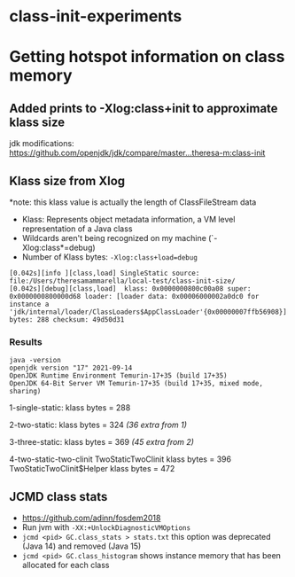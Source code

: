 # class-init-experiments

# Getting hotspot information on class memory

## Added prints to -Xlog:class+init to approximate klass size
jdk modifications: https://github.com/openjdk/jdk/compare/master...theresa-m:class-init


## Klass size from Xlog
*note: this klass value is actually the length of ClassFileStream data
- Klass: Represents object metadata information, a VM level representation of a Java class
- Wildcards aren't being recognized on my machine (`-Xlog:class*=debug)
- Number of Klass bytes: `-Xlog:class+load=debug`

```
[0.042s][info ][class,load] SingleStatic source: file:/Users/theresamammarella/local-test/class-init-size/
[0.042s][debug][class,load]  klass: 0x0000000800c00a08 super: 0x0000000800000d68 loader: [loader data: 0x00006000002a0dc0 for instance a 'jdk/internal/loader/ClassLoaders$AppClassLoader'{0x00000007ffb56908}] bytes: 288 checksum: 49d50d31

```
### Results

```
java -version
openjdk version "17" 2021-09-14
OpenJDK Runtime Environment Temurin-17+35 (build 17+35)
OpenJDK 64-Bit Server VM Temurin-17+35 (build 17+35, mixed mode, sharing)
```

1-single-static: klass bytes = 288

2-two-static: klass bytes = 324 _(36 extra from 1)_

3-three-static: klass bytes = 369 _(45 extra from 2)_

4-two-static-two-clinit
  TwoStaticTwoClinit klass bytes = 396
  TwoStaticTwoClinit$Helper klass bytes = 472
  
  
## JCMD class stats
- https://github.com/adinn/fosdem2018
- Run jvm with `-XX:+UnlockDiagnosticVMOptions`
- `jcmd <pid> GC.class_stats > stats.txt` this option was deprecated (Java 14) and removed (Java 15)
- `jcmd <pid> GC.class_histogram` shows instance memory that has been allocated for each class
